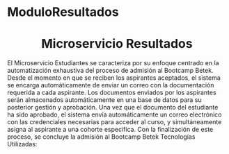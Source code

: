 # ModuloResultados

<h1 align=center >Microservicio  Resultados </h1>
<p>
El Microservicio Estudiantes se caracteriza por su enfoque centrado en la automatización 
exhaustiva del proceso de admisión al Bootcamp Betek. Desde el momento en que se 
reciben los aspirantes aceptados, el sistema se encarga automáticamente de enviar un 
correo con la documentación requerida a cada aspirante.  Los documentos enviados por los 
aspirantes serán almacenados automáticamente en una base de datos para su posterior 
gestión y aprobación. Una vez que el documento del estudiante ha sido aprobado, el 
sistema envía automáticamente un correo electrónico con las credenciales necesarias para 
acceder al curso, y simultáneamente asigna al aspirante a una cohorte específica. Con la 
finalización de este proceso, se concluye la admisión al Bootcamp Betek
Tecnologías Utilizadas:
</p>
